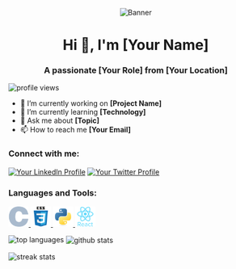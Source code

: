 <p align="center">
  <img src="YOUR_BANNER_IMAGE_URL" alt="Banner">
</p>

<h1 align="center">Hi 👋, I'm [Your Name]</h1>
<h3 align="center">A passionate [Your Role] from [Your Location]</h3>

<p align="left"> <img src="https://komarev.com/ghpvc/?username=YOUR_GITHUB_USERNAME&label=Profile%20views&color=0e75b6&style=flat" alt="profile views" /> </p>

- 🔭 I’m currently working on **[Project Name]**
- 🌱 I’m currently learning **[Technology]**
- 💬 Ask me about **[Topic]**
- 📫 How to reach me **[Your Email]**

<h3 align="left">Connect with me:</h3>
<p align="left">
<a href="https://linkedin.com/in/YOUR_LINKEDIN_USERNAME" target="blank"><img align="center" src="https://raw.githubusercontent.com/rahuldkjain/github-profile-readme-generator/master/src/images/icons/Social/linked-in-alt.svg" alt="Your LinkedIn Profile" height="30" width="40" /></a>
<a href="https://twitter.com/YOUR_TWITTER_USERNAME" target="blank"><img align="center" src="https://raw.githubusercontent.com/rahuldkjain/github-profile-readme-generator/master/src/images/icons/Social/twitter.svg" alt="Your Twitter Profile" height="30" width="40" /></a>
</p>

<h3 align="left">Languages and Tools:</h3>
<p align="left">
    <a href="https://www.cprogramming.com/" target="_blank" rel="noreferrer"> <img src="https://raw.githubusercontent.com/devicons/devicon/master/icons/c/c-original.svg" alt="c" width="40" height="40"/> </a>
    <a href="https://www.w3schools.com/css/" target="_blank" rel="noreferrer"> <img src="https://raw.githubusercontent.com/devicons/devicon/master/icons/css3/css3-original-wordmark.svg" alt="css3" width="40" height="40"/> </a>
    <a href="https://www.python.org" target="_blank" rel="noreferrer"> <img src="https://raw.githubusercontent.com/devicons/devicon/master/icons/python/python-original.svg" alt="python" width="40" height="40"/> </a>
    <a href="https://reactjs.org/" target="_blank" rel="noreferrer"> <img src="https://raw.githubusercontent.com/devicons/devicon/master/icons/react/react-original-wordmark.svg" alt="react" width="40" height="40"/> </a>
</p>

<p>
    <img align="left" src="https://github-readme-stats.vercel.app/api/top-langs?username=YOUR_GITHUB_USERNAME&show_icons=true&locale=en&layout=compact&theme=radical" alt="top languages" />
</p>

<p>
    &nbsp;<img align="center" src="https://github-readme-stats.vercel.app/api?username=YOUR_GITHUB_USERNAME&show_icons=true&locale=en&theme=radical" alt="github stats" />
</p>

<p>
    <img align="center" src="https://github-readme-streak-stats.herokuapp.com/?user=YOUR_GITHUB_USERNAME&theme=radical" alt="streak stats" />
</p>

